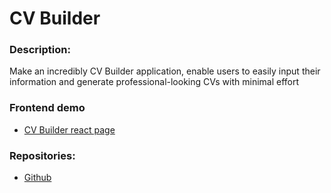 # CV Builder

### Description:

Make an incredibly CV Builder application, enable users to easily input their information and generate professional-looking CVs with minimal effort

### Frontend demo
- [CV Builder react page](https://cv-builder-frontend.vercel.app/)

### Repositories:
- [Github](https://github.com/nt4rever/cv_builder)
